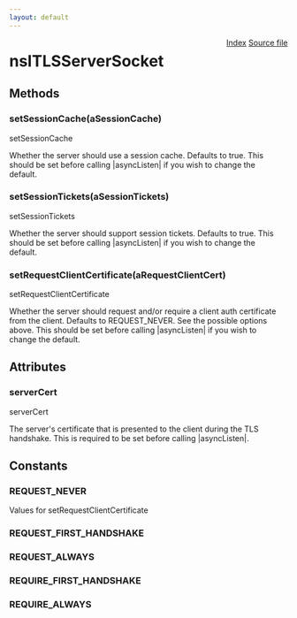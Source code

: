```yaml
---
layout: default
---
```

<div class='links' style='float:right'><a href="../index.html">Index</a>
<a href="http://dxr.mozilla.org/mozilla-central/source/netwerk/base/public/nsITLSServerSocket.idl">Source file</a>
</div>

# nsITLSServerSocket #

## Methods ##

### setSessionCache(aSessionCache) ###
  
setSessionCache  
  
Whether the server should use a session cache.  Defaults to true.  This  
should be set before calling |asyncListen| if you wish to change the  
default.  
  

### setSessionTickets(aSessionTickets) ###
  
setSessionTickets  
  
Whether the server should support session tickets.  Defaults to true.  This  
should be set before calling |asyncListen| if you wish to change the  
default.  
  

### setRequestClientCertificate(aRequestClientCert) ###
  
setRequestClientCertificate  
  
Whether the server should request and/or require a client auth certificate  
from the client.  Defaults to REQUEST_NEVER.  See the possible options  
above.  This should be set before calling |asyncListen| if you wish to  
change the default.  
  

## Attributes ##

### serverCert ###
  
serverCert  
  
The server's certificate that is presented to the client during the TLS  
handshake.  This is required to be set before calling |asyncListen|.  
  

## Constants ##

### REQUEST_NEVER ###
  
Values for setRequestClientCertificate  
  

### REQUEST_FIRST_HANDSHAKE ###

### REQUEST_ALWAYS ###

### REQUIRE_FIRST_HANDSHAKE ###

### REQUIRE_ALWAYS ###
